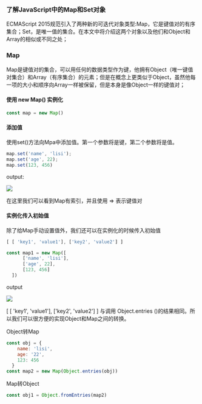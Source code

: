 ### 了解JavaScript中的Map和Set对象

ECMAScript 2015规范引入了两种新的可迭代对象类型:Map，它是键值对的有序集合；Set，是唯一值的集合。在本文中将介绍这两个对象以及他们和Object和Array的相似或不同之处；

### Map

Map是键值对的集合，可以用任何的数据类型作为键，他拥有Object（唯一键值对集合）和Array（有序集合）的元素；但是在概念上更类似于Object，虽然他每一项的大小和顺序向Array一样被保留，但是本身是像Object一样的键值对；

#### 使用 new Map() 实例化

```javascript
const map = new Map()
```
#### 添加值
使用set()方法向Mpa中添加值。第一个参数将是键，第二个参数将是值。
```javascript
map.set('name', 'lisi');
map.set('age', 22);
map.set(123, 456)
```

output:

![](C:\Users\GW_LYH\Desktop\自己\image\企业微信截图_20220113163755.png)

在这里我们可以看到Map有索引，并且使用 => 表示键值对

#### 实例化传入初始值
除了给Map手动设置值外，我们还可以在实例化的时候传入初始值

```javascript
[ [ 'key1', 'value1'], ['key2', 'value2'] ]
```

```javascript
const map1 = new Map([
      ['name', 'lisi'],
      ['age', 22],
      [123, 456]
  ])
```

output

![](C:\Users\GW_LYH\Desktop\自己\image\企业微信截图_20220113170134.png)

[ [ 'key1', 'value1'], ['key2', 'value2'] ] 与调用 Object.entries ()的结果相同。所以我们可以很方便的实现Object和Map之间的转换。

Object转Map

```javascript
const obj = {
    name: 'lisi',
    age: '22',
    123: 456
  }
const map2 = new Map(Object.entries(obj))
```

Map转Object

```javascript
const obj1 = Object.fromEntries(map2)
```







